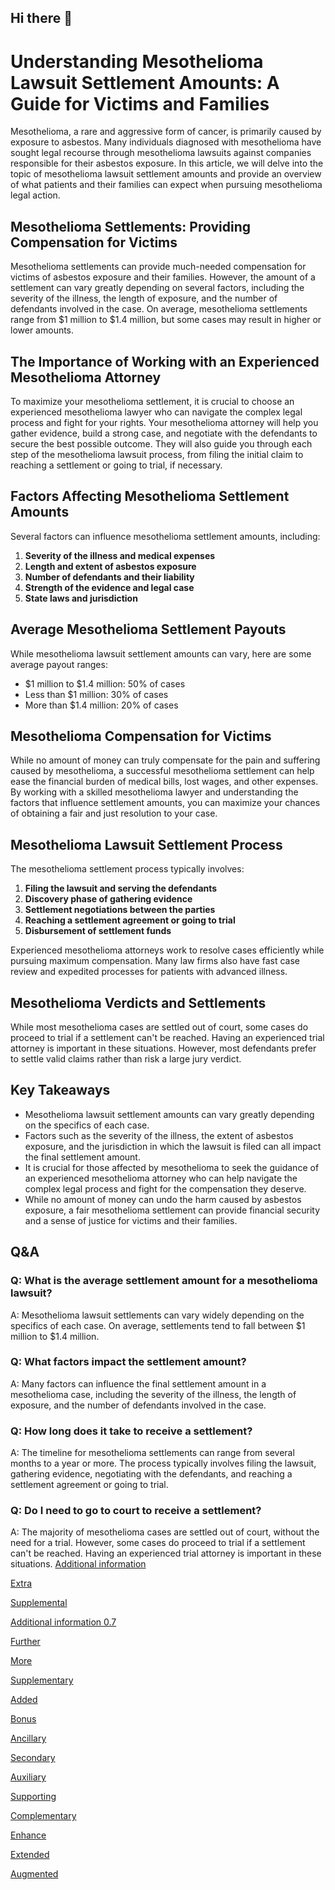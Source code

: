 ## Hi there 👋

# Understanding Mesothelioma Lawsuit Settlement Amounts: A Guide for Victims and Families
Mesothelioma, a rare and aggressive form of cancer, is primarily caused by exposure to asbestos. Many individuals diagnosed with mesothelioma have sought legal recourse through mesothelioma lawsuits against companies responsible for their asbestos exposure. In this article, we will delve into the topic of mesothelioma lawsuit settlement amounts and provide an overview of what patients and their families can expect when pursuing mesothelioma legal action.

## Mesothelioma Settlements: Providing Compensation for Victims
Mesothelioma settlements can provide much-needed compensation for victims of asbestos exposure and their families. However, the amount of a settlement can vary greatly depending on several factors, including the severity of the illness, the length of exposure, and the number of defendants involved in the case. On average, mesothelioma settlements range from $1 million to $1.4 million, but some cases may result in higher or lower amounts.

## The Importance of Working with an Experienced Mesothelioma Attorney
To maximize your mesothelioma settlement, it is crucial to choose an experienced mesothelioma lawyer who can navigate the complex legal process and fight for your rights. Your mesothelioma attorney will help you gather evidence, build a strong case, and negotiate with the defendants to secure the best possible outcome. They will also guide you through each step of the mesothelioma lawsuit process, from filing the initial claim to reaching a settlement or going to trial, if necessary.

## Factors Affecting Mesothelioma Settlement Amounts
Several factors can influence mesothelioma settlement amounts, including:
1. **Severity of the illness and medical expenses**
2. **Length and extent of asbestos exposure**
3. **Number of defendants and their liability**
4. **Strength of the evidence and legal case**
5. **State laws and jurisdiction**

## Average Mesothelioma Settlement Payouts
While mesothelioma lawsuit settlement amounts can vary, here are some average payout ranges:
* $1 million to $1.4 million: 50% of cases
* Less than $1 million: 30% of cases
* More than $1.4 million: 20% of cases

## Mesothelioma Compensation for Victims
While no amount of money can truly compensate for the pain and suffering caused by mesothelioma, a successful mesothelioma settlement can help ease the financial burden of medical bills, lost wages, and other expenses. By working with a skilled mesothelioma lawyer and understanding the factors that influence settlement amounts, you can maximize your chances of obtaining a fair and just resolution to your case.

## Mesothelioma Lawsuit Settlement Process
The mesothelioma settlement process typically involves:
1. **Filing the lawsuit and serving the defendants**
2. **Discovery phase of gathering evidence**
3. **Settlement negotiations between the parties**
4. **Reaching a settlement agreement or going to trial**
5. **Disbursement of settlement funds**

Experienced mesothelioma attorneys work to resolve cases efficiently while pursuing maximum compensation. Many law firms also have fast case review and expedited processes for patients with advanced illness.

## Mesothelioma Verdicts and Settlements
While most mesothelioma cases are settled out of court, some cases do proceed to trial if a settlement can't be reached. Having an experienced trial attorney is important in these situations. However, most defendants prefer to settle valid claims rather than risk a large jury verdict.

## Key Takeaways
* Mesothelioma lawsuit settlement amounts can vary greatly depending on the specifics of each case.
* Factors such as the severity of the illness, the extent of asbestos exposure, and the jurisdiction in which the lawsuit is filed can all impact the final settlement amount.
* It is crucial for those affected by mesothelioma to seek the guidance of an experienced mesothelioma attorney who can help navigate the complex legal process and fight for the compensation they deserve.
* While no amount of money can undo the harm caused by asbestos exposure, a fair mesothelioma settlement can provide financial security and a sense of justice for victims and their families.

## Q&A
### Q: What is the average settlement amount for a mesothelioma lawsuit?
A: Mesothelioma lawsuit settlements can vary widely depending on the specifics of each case. On average, settlements tend to fall between $1 million to $1.4 million.

### Q: What factors impact the settlement amount?
A: Many factors can influence the final settlement amount in a mesothelioma case, including the severity of the illness, the length of exposure, and the number of defendants involved in the case.

### Q: How long does it take to receive a settlement?
A: The timeline for mesothelioma settlements can range from several months to a year or more. The process typically involves filing the lawsuit, gathering evidence, negotiating with the defendants, and reaching a settlement agreement or going to trial.

### Q: Do I need to go to court to receive a settlement?
A: The majority of mesothelioma cases are settled out of court, without the need for a trial. However, some cases do proceed to trial if a settlement can't be reached. Having an experienced trial attorney is important in these situations.
[Additional information](https://www.chhotu-blog.rf.gd/legal-services/mesothelioma-lawsuit-settlement-amount)

[Extra](https://chhotubloging.blogspot.com/2025/03/Mesothelioma-lawsuit-settlement-amount.html/)

[Supplemental](https://gist.github.com/yts20304/9e1c9bc81a1b1e0f8e3589b94208cbc6/)

[Additional information 0.7](https://youtu.be/HuWdmoWanO8?si=9OFCWBaykKqeJHMF)

[Further](https://chhotubloging.blogspot.com/2025/03/Mesothelioma-lawsuit-settlement-amount.html)

[More](https://chhotubloging.blogspot.com/2025/03/Mesothelioma-lawsuit-settlement-amount.html)

[Supplementary](https://chhotubloging.blogspot.com/2025/03/Mesothelioma-lawsuit-settlement-amount.html)

[Added](https://youtu.be/HuWdmoWanO8?si=9OFCWBaykKqeJHMF/)

[Bonus](https://gist.github.com/yts20304/9e1c9bc81a1b1e0f8e3589b94208cbc6)

[Ancillary](https://chhotubloging.blogspot.com/2025/03/Mesothelioma-lawsuit-settlement-amount.html)

[Secondary](https://www.chhotu-blog.rf.gd/legal-services/mesothelioma-lawsuit-settlement-amount/)

[Auxiliary](https://youtu.be/HuWdmoWanO8)

[Supporting](https://chhotubloging.blogspot.com/2025/03/Mesothelioma-lawsuit-settlement-amount.html)

[Complementary](https://www.chhotu-blog.rf.gd/legal-services/mesothelioma-lawsuit-settlement-amount/)

[Enhance](https://chhotubloging.blogspot.com/2025/03/Mesothelioma-lawsuit-settlement-amount.html)

[Extended](https://gist.github.com/yts20304/9e1c9bc81a1b1e0f8e3589b94208cbc6)

[Augmented](https://chhotubloging.blogspot.com/2025/03/Mesothelioma-lawsuit-settlement-amount.html)

